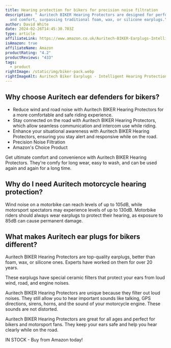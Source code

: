 ```yaml
---
title: Hearing protection for bikers for precision noise filtration
description: " Auritech BIKER Hearing Protectors are designed for performance
  and comfort, surpassing traditional foam, wax, or silicone earplugs."
author: David White
date: 2024-02-26T14:45:30.703Z
type: article
affiliateLink: https://www.amazon.co.uk/Auritech-BIKER-Earplugs-Intelligent-Motorcyclists/dp/B01FUFT0SW?maas=maas_adg_C21708103096B6C69FBB4BFB746EEE52_afap_abs&ref_=aa_maas&tag=maas
isAmazon: true
affiliateName: Amazon
productRating: "4.2"
productReviews: "433"
tags:
  - product
rightImage: /static/img/biker-pack.webp
rightImageAlt: Auritech Biker Earplugs - Intelligent Hearing Protection for Motorcyclists
---
```

## **Why choose Auritech ear defenders for bikers?**

* Reduce wind and road noise with Auritech BIKER Hearing Protectors for a more comfortable and safe riding experience.
* Stay connected on the road with Auritech BIKER Hearing Protectors, which allow seamless communication and intercom use while riding.
* Enhance your situational awareness with Auritech BIKER Hearing Protectors, ensuring you stay alert and responsive while on the road.
* Precision Noise Filtration
* Amazon's Choice Product

Get ultimate comfort and convenience with Auritech BIKER Hearing Protectors. They're comfy for long wear, easy to wash, and can be used again and again for a long time.

## **Why do I need Auritech motorcycle hearing protection?**

Wind noise on a motorbike can reach levels of up to 105dB, while motorsport spectators may experience levels of up to 130dB. Motorbike riders should always wear earplugs to protect their hearing, as exposure to 85dB can cause permanent damage.

## **What makes Auritech ear plugs for bikers different?**

Auritech BIKER Hearing Protectors are top-quality earplugs, better than foam, wax, or silicone ones. Experts have worked on them for over 20 years.

These earplugs have special ceramic filters that protect your ears from loud wind, road, and engine noises.

Auritech BIKER Hearing Protectors are unique because they filter out loud noises. They still allow you to hear important sounds like talking, GPS directions, sirens, horns, and the sound of your motorcycle engine. These sounds are not distorted.

Auritech BIKER Hearing Protectors are great for all ages and perfect for bikers and motorsport fans. They keep your ears safe and help you hear clearly while on the road.

IN STOCK - Buy from Amazon today!
